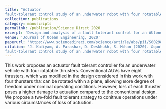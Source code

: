 ```yaml
---
title: "Actuator
fault-tolerant control study of an underwater robot with four rotatable thrusters"
collection: publications
category: manuscripts
permalink: /publication/Science_Direct_2020
excerpt: 'Design and analysis of a fault tolerant control for an AUtonomous Underwater Vehicle (AUV) with four rotatable thrusters'
venue: 'Journal of Ocean Engineering, 2020'
paperurl: 'https://www.sciencedirect.com/science/article/abs/pii/S0029801820300135'
citation: 'J. Kadiyam, A. Parashar, D. Deskhukh, S. Mohan (2020). &quot;Actuator
fault-tolerant control study of an underwater robot with four rotatable thrusters.&quot; <i>Journal of Ocean Engineering, Science Direct, 2020</i>. 1(3).'
---
```


This work proposes an actuator fault tolerant controller for an underwater vehicle with four rotatable thrusters. Conventional AUVs have eight thrusters, which was modified in the design considered in this work with four thursters that can be rotated within a plane, allowing more degree of freedom under nominal operating conditions. However, loss of each thruster poses a higher damage to actuation compared to the conventional design. We propose a two-fold fault tolerant strategy to conitnue operations under various circumstances of loss of actuation.